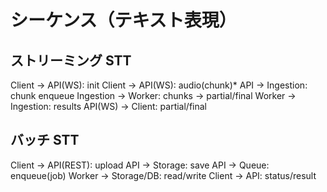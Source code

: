 # シーケンス（テキスト表現）

## ストリーミング STT
Client → API(WS): init
Client → API(WS): audio(chunk)*
API → Ingestion: chunk enqueue
Ingestion → Worker: chunks → partial/final
Worker → Ingestion: results
API(WS) → Client: partial/final

## バッチ STT
Client → API(REST): upload
API → Storage: save
API → Queue: enqueue(job)
Worker → Storage/DB: read/write
Client → API: status/result